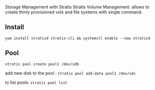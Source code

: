 Storage Management with Stratis
Stratis Volume Management: allows to create thinly provisioned vols and file systems with single command.

## Install

`yum install stratisd stratis-cli && systemctl enable --now stratisd`

## Pool
`stratis pool create pool1 /dev/sdb`

add new disk to the pool : `stratis pool add-data pool1 /dev/sdc`

 to list pools: `stratis pool list`

